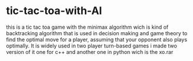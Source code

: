 # tic-tac-toa-with-AI
this is a tic tac toa game with the minimax algorithm wich is  kind of backtracking algorithm that is used in decision making and game theory to find the optimal move for a player, assuming that your opponent also plays optimally. It is widely used in two player turn-based games
i made two version of it one for c++ and another one in python wich is the xo.rar
